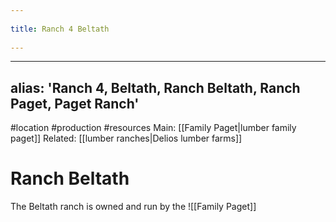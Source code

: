 --- 
title: Ranch 4 Beltath 
---
---
alias: 'Ranch 4, Beltath, Ranch Beltath, Ranch Paget, Paget Ranch'
---
#location #production #resources
Main: [[Family Paget|lumber family paget]]
Related: [[lumber ranches|Delios lumber farms]]

# Ranch Beltath
The Beltath ranch is owned and run by the 
![[Family Paget]]
